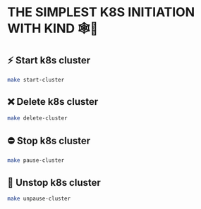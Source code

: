 # THE SIMPLEST K8S INITIATION WITH KIND 🕸️🐋

## ⚡ Start k8s cluster 

```bash
make start-cluster
``` 

## ❌ Delete k8s cluster

```bash
make delete-cluster
```

## ⛔ Stop k8s cluster

```bash
make pause-cluster
```

## 🚥 Unstop k8s cluster

```bash
make unpause-cluster
```
